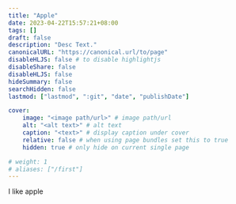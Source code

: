 ```yaml
---
title: "Apple"
date: 2023-04-22T15:57:21+08:00
tags: []
draft: false
description: "Desc Text."
canonicalURL: "https://canonical.url/to/page"
disableHLJS: false # to disable highlightjs
disableShare: false
disableHLJS: false
hideSummary: false
searchHidden: false
lastmod: ["lastmod", ":git", "date", "publishDate"]

cover:
    image: "<image path/url>" # image path/url
    alt: "<alt text>" # alt text
    caption: "<text>" # display caption under cover
    relative: false # when using page bundles set this to true
    hidden: true # only hide on current single page

# weight: 1
# aliases: ["/first"]
---
```


I like apple
